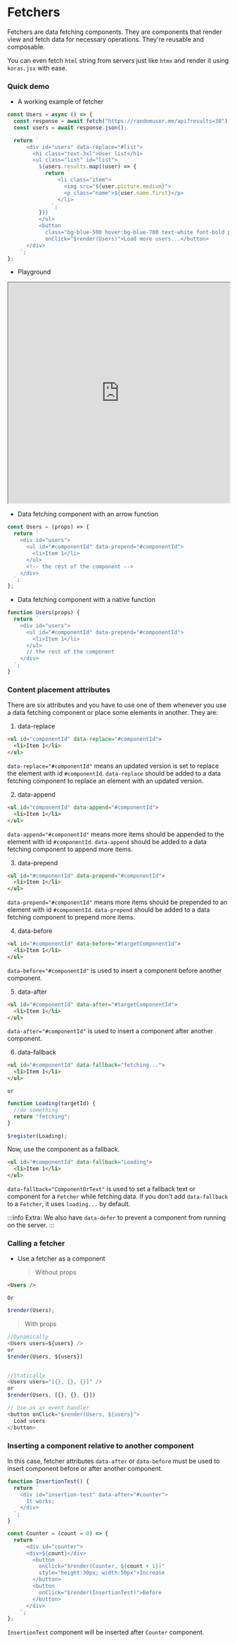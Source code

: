 # Fetchers

Fetchers are data fetching components. They are components that render view and fetch data for necessary operations. They're reusable and composable.

You can even fetch `html` string from servers just like `htmx` and render it using `koras.jsx` with ease.

### Quick demo

- A working example of fetcher

```js copy
const Users = async () => {
  const response = await fetch("https://randomuser.me/api?results=30");
  const users = await response.json();

  return `
      <div id="users" data-replace="#list">
        <h1 class="text-3xl">User list</h1>
        <ul class="list" id="list">
          ${users.results.map((user) => {
            return `
                <li class="item">
                  <img src="${user.picture.medium}">
                  <p class="name">${user.name.first}</p>
                </li>
              `;
          })}
          </ul>
          <button 
            class="bg-blue-500 hover:bg-blue-700 text-white font-bold py-2 px-4 rounded mb-5"
            onClick="$render(Users)">Load more users...</button>
      </div>
    `;
};
```

- Playground

<iframe src="https://codesandbox.io/embed/hwdm3g?view=Editor+%2B+Preview&module=%2Findex.html"
     width="100%" 
     height="500px"
     title="UsersModel"
     allow="accelerometer; ambient-light-sensor; camera; encrypted-media; geolocation; gyroscope; hid; microphone; midi; payment; usb; vr; xr-spatial-tracking"
     sandbox="allow-forms allow-modals allow-popups allow-presentation allow-same-origin allow-scripts"
   ></iframe>

- Data fetching component with an arrow function

```js
const Users = (props) => {
  return `
    <div id="users">
      <ul id="#componentId" data-prepend="#componentId">
        <li>Item 1</li>
      </ul>
      <!-- the rest of the component -->
    </div>
  `;
};
```

- Data fetching component with a native function

```js
function Users(props) {
  return `
    <div id="users">
      <ul id="#componentId" data-prepend="#componentId">
        <li>Item 1</li>
      </ul>
      // the rest of the component
    </div>
  `;
}
```

### Content placement attributes

There are six attributes and you have to use one of them whenever you use a data fetching component or place some elements in another. They are:

1. data-replace

```html
<ul id="componentId" data-replace="#componentId">
  <li>Item 1</li>
</ul>
```

`data-replace="#componentId"` means an updated version is set to replace the element with id `#componentId`. `data-replace` should be added to a data fetching component to replace an element with an updated version.

2. data-append

```html copy
<ul id="componentId" data-append="#componentId">
  <li>Item 1</li>
</ul>
```

`data-append="#componentId"` means more items should be appended to the element with id `#componentId`. `data-append` should be added to a data fetching component to append more items.

3. data-prepend

```html copy
<ul id="#componentId" data-prepend="#componentId">
  <li>Item 1</li>
</ul>
```

`data-prepend="#componentId"` means more items should be prepended to an element with id `#componentId`. `data-prepend` should be added to a data fetching component to prepend more items.

4. data-before

```html copy
<ul id="#componentId" data-before="#targetComponentId">
  <li>Item 1</li>
</ul>
```

`data-before="#componentId"` is used to insert a component before another component.

5. data-after

```html copy
<ul id="#componentId" data-after="#targetComponentId">
  <li>Item 1</li>
</ul>
```

`data-after="#componentId"` is used to insert a component after another component.

6. data-fallback

```html copy
<ul id="#componentId" data-fallback="fetching...">
  <li>Item 1</li>
</ul>
```

`or`

```js
function Loading(targetId) {
  //do something
  return "fetching";
}

$register(Loading);
```

Now, use the component as a fallback.

```html copy
<ul id="#componentId" data-fallback="Loading">
  <li>Item 1</li>
</ul>
```

`data-fallback="ComponentOrText"` is used to set a fallback text or component for a `Fetcher` while fetching data. If you don't add `data-fallback` to a `Fetcher`, it uses `loading...` by default.

:::info
Extra: We also have `data-defer` to prevent a component from running on the server.
:::

### Calling a fetcher

- Use a fetcher as a component
  > Without props

```html
<Users />
```

`Or`

```js
$render(Users);
```

> With props

```js
//Dynamically
<Users users=${users} />
or
$render(Users, ${users})


//Statically
<Users users="[{}, {}, {}]" />
or
$render(Users, [{}, {}, {}])

// Use as as event handler
<button onClick="$render(Users, ${users}">
  Load users
</button>
```

### Inserting a component relative to another component

In this case, fetcher attributes `data-after` or `data-before` must be used to insert component before or after another component.

```js
function InsertionTest() {
  return `
    <div id="insertion-test" data-after="#counter">
      It works;
    </div>
  `;
}

const Counter = (count = 0) => {
  return `
      <div id="counter">
      <div>${count}</div>
        <button 
          onClick="$render(Counter, ${count + 1})" 
          style="height:30px; width:50px">Increase
        </button>
        <button 
          onClick="$render(InsertionTest)">Before
        </button>
      </div>
    `;
};
```

`InsertionTest` component will be inserted after `Counter` component.
